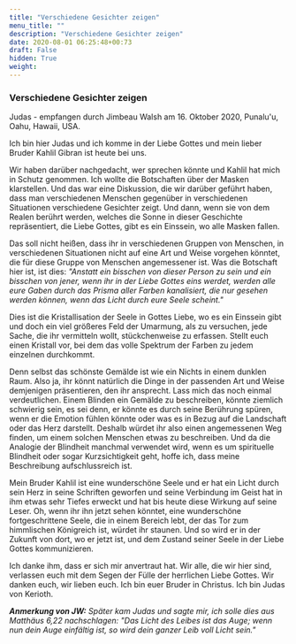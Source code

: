 ```yaml
---
title: "Verschiedene Gesichter zeigen"
menu_title: ""
description: "Verschiedene Gesichter zeigen"
date: 2020-08-01 06:25:48+00:73
draft: False
hidden: True
weight:
---
```

### Verschiedene Gesichter zeigen

Judas - empfangen durch Jimbeau Walsh am 16. Oktober 2020, Punalu'u, Oahu, Hawaii, USA.

Ich bin hier Judas und ich komme in der Liebe Gottes und mein lieber Bruder Kahlil Gibran ist heute bei uns.

Wir haben darüber nachgedacht, wer sprechen könnte und Kahlil hat mich in Schutz genommen. Ich wollte die Botschaften über der Masken klarstellen. Und das war eine Diskussion, die wir darüber geführt haben, dass man verschiedenen Menschen gegenüber in verschiedenen Situationen verschiedene Gesichter zeigt. Und dann, wenn sie von dem Realen berührt werden, welches die Sonne in dieser Geschichte repräsentiert, die Liebe Gottes, gibt es ein Einssein, wo alle Masken fallen.

Das soll nicht heißen, dass ihr in verschiedenen Gruppen von Menschen, in verschiedenen Situationen nicht auf eine Art und Weise vorgehen könntet, die für diese Gruppe von Menschen angemessener ist. Was die Botschaft hier ist, ist dies: *"Anstatt ein bisschen von dieser Person zu sein und ein bisschen von jener, wenn ihr in der Liebe Gottes eins werdet, werden alle eure Gaben durch das Prisma aller Farben kanalisiert, die nur gesehen werden können, wenn das Licht durch eure Seele scheint."*

Dies ist die Kristallisation der Seele in Gottes Liebe, wo es ein Einssein gibt und doch ein viel größeres Feld der Umarmung, als zu versuchen, jede Sache, die ihr vermitteln wollt, stückchenweise zu erfassen. Stellt euch einen Kristall vor, bei dem das volle Spektrum der Farben zu jedem einzelnen durchkommt.

Denn selbst das schönste Gemälde ist wie ein Nichts in einem dunklen Raum. Also ja, ihr könnt natürlich die Dinge in der passenden Art und Weise demjenigen präsentieren, den ihr ansprecht. Lass mich das noch einmal verdeutlichen. Einem Blinden ein Gemälde zu beschreiben, könnte ziemlich schwierig sein, es sei denn, er könnte es durch seine Berührung spüren, wenn er die Emotion fühlen könnte oder was es in Bezug auf die Landschaft oder das Herz darstellt. Deshalb würdet ihr also einen angemessenen Weg finden, um einem solchen Menschen etwas zu beschreiben. Und da die Analogie der Blindheit manchmal verwendet wird, wenn es um spirituelle Blindheit oder sogar Kurzsichtigkeit geht, hoffe ich, dass meine Beschreibung aufschlussreich ist.

Mein Bruder Kahlil ist eine wunderschöne Seele und er hat ein Licht durch sein Herz in seine Schriften geworfen und seine Verbindung im Geist hat in ihm etwas sehr Tiefes erweckt und hat bis heute diese Wirkung auf seine Leser. Oh, wenn ihr ihn jetzt sehen könntet, eine wunderschöne fortgeschrittene Seele, die in einem Bereich lebt, der das Tor zum himmlischen Königreich ist, würdet ihr staunen. Und so wird er in der Zukunft von dort, wo er jetzt ist, und dem Zustand seiner Seele in der Liebe Gottes kommunizieren.

Ich danke ihm, dass er sich mir anvertraut hat. Wir alle, die wir hier sind, verlassen euch mit dem Segen der Fülle der herrlichen Liebe Gottes. Wir danken euch, wir lieben euch. Ich bin euer Bruder in Christus. Ich bin Judas von Kerioth.

***Anmerkung von JW:*** *Später kam Judas und sagte mir, ich solle dies aus Matthäus 6,22 nachschlagen: "Das Licht des Leibes ist das Auge; wenn nun dein Auge einfältig ist, so wird dein ganzer Leib voll Licht sein."*
